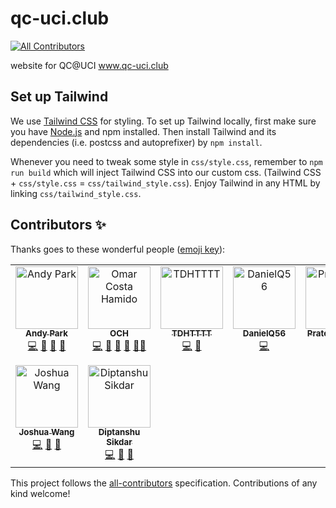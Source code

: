 # qc-uci.club
<!-- ALL-CONTRIBUTORS-BADGE:START - Do not remove or modify this section -->
[![All Contributors](https://img.shields.io/badge/all_contributors-8-orange.svg?style=flat-square)](#contributors-)
<!-- ALL-CONTRIBUTORS-BADGE:END -->
website for QC@UCI 
www.qc-uci.club

## Set up Tailwind

We use [Tailwind CSS](https://tailwindcss.com/) for styling. To set up Tailwind locally, first make sure you have [Node.js](https://nodejs.org/en/download/package-manager/) and npm installed. Then install Tailwind and its dependencies (i.e. postcss and autoprefixer) by `npm install`.  

Whenever you need to tweak some style in `css/style.css`, remember to `npm run build` which will inject Tailwind CSS into our custom css. (Tailwind CSS + `css/style.css` = `css/tailwind_style.css`). Enjoy Tailwind in any HTML by linking `css/tailwind_style.css`.

## Contributors ✨

Thanks goes to these wonderful people ([emoji key](https://allcontributors.org/docs/en/emoji-key)):

<!-- ALL-CONTRIBUTORS-LIST:START - Do not remove or modify this section -->
<!-- prettier-ignore-start -->
<!-- markdownlint-disable -->
<table>
  <tbody>
    <tr>
      <td align="center" valign="top" width="14.28%"><a href="http://andyyPark.github.io"><img src="https://avatars2.githubusercontent.com/u/25911821?v=4?s=100" width="100px;" alt="Andy Park"/><br /><sub><b>Andy Park</b></sub></a><br /><a href="https://github.com/QC-UCI/qc-uci.club/commits?author=andyyPark" title="Code">💻</a> <a href="https://github.com/QC-UCI/qc-uci.club/pulls?q=is%3Apr+reviewed-by%3AandyyPark" title="Reviewed Pull Requests">👀</a> <a href="#maintenance-andyyPark" title="Maintenance">🚧</a> <a href="#design-andyyPark" title="Design">🎨</a></td>
      <td align="center" valign="top" width="14.28%"><a href="http://www.omarcostahamido.com"><img src="https://avatars0.githubusercontent.com/u/18335360?v=4?s=100" width="100px;" alt="Omar Costa Hamido"/><br /><sub><b>OCH</b></sub></a><br /><a href="https://github.com/QC-UCI/qc-uci.club/commits?author=omarcostahamido" title="Code">💻</a> <a href="https://github.com/QC-UCI/qc-uci.club/issues?q=author%3Aomarcostahamido" title="Bug reports">🐛</a> <a href="#projectManagement-omarcostahamido" title="Project Management">📆</a> <a href="#question-omarcostahamido" title="Answering Questions">💬</a> <a href="#mentoring-omarcostahamido" title="Mentoring">🧑‍🏫</a></td>
      <td align="center" valign="top" width="14.28%"><a href="http://tdhttt.com"><img src="https://avatars2.githubusercontent.com/u/24703459?v=4?s=100" width="100px;" alt="TDHTTTT"/><br /><sub><b>TDHTTTT</b></sub></a><br /><a href="https://github.com/QC-UCI/qc-uci.club/commits?author=TDHTTTT" title="Code">💻</a> <a href="https://github.com/QC-UCI/qc-uci.club/issues?q=author%3ATDHTTTT" title="Bug reports">🐛</a></td>
      <td align="center" valign="top" width="14.28%"><a href="https://github.com/DanielQ56"><img src="https://avatars0.githubusercontent.com/u/42754322?v=4?s=100" width="100px;" alt="DanielQ56"/><br /><sub><b>DanielQ56</b></sub></a><br /><a href="https://github.com/QC-UCI/qc-uci.club/commits?author=DanielQ56" title="Code">💻</a></td>
      <td align="center" valign="top" width="14.28%"><a href="https://github.com/Prateeknandle"><img src="https://avatars3.githubusercontent.com/u/56027872?v=4?s=100" width="100px;" alt="Prateeknandle"/><br /><sub><b>Prateeknandle</b></sub></a><br /><a href="https://github.com/QC-UCI/qc-uci.club/commits?author=Prateeknandle" title="Code">💻</a></td>
      <td align="center" valign="top" width="14.28%"><a href="https://pranavvp10.github.io"><img src="https://avatars2.githubusercontent.com/u/52486224?v=4?s=100" width="100px;" alt="Pranav V P"/><br /><sub><b>Pranav V P</b></sub></a><br /><a href="https://github.com/QC-UCI/qc-uci.club/commits?author=pranavvp10" title="Code">💻</a></td>
      <td align="center" valign="top" width="14.28%"><a href="https://github.com/Chriscrosser3310"><img src="https://avatars0.githubusercontent.com/u/31495624?v=4?s=100" width="100px;" alt="Jielun (Chris) Chen"/><br /><sub><b>Jielun (Chris) Chen</b></sub></a><br /><a href="#ideas-Chriscrosser3310" title="Ideas, Planning, & Feedback">🤔</a> <a href="#question-Chriscrosser3310" title="Answering Questions">💬</a></td>
    </tr>
    <tr>
      <td align="center" valign="top" width="14.28%"><a href="https://github.com/jcwang111"><img src="https://avatars.githubusercontent.com/u/23427258?v=4?s=100" width="100px;" alt="Joshua Wang"/><br /><sub><b>Joshua Wang</b></sub></a><br /><a href="https://github.com/QC-UCI/qc-uci.club/commits?author=jcwang111" title="Code">💻</a> <a href="#maintenance-jcwang111" title="Maintenance">🚧</a> <a href="#design-jcwang111" title="Design">🎨</a></td>
      <td align="center" valign="top" width="14.28%"><a href="https://github.com/dssikdar"><img src="https://avatars.githubusercontent.com/u/69136009?v=4" width="100px;" alt="Diptanshu Sikdar"/><br /><sub><b>Diptanshu Sikdar</b></sub></a><br /><a href="https://github.com/QC-UCI/qc-uci.club/commits?author=dssikdar" title="Code">💻</a> <a href="#maintenance-dssikdar" title="Maintenance">🚧</a> <a href="#design-dssikdar" title="Design">🎨</a></td>
    </tr>
  </tbody>
</table>

<!-- markdownlint-restore -->
<!-- prettier-ignore-end -->

<!-- ALL-CONTRIBUTORS-LIST:END -->

This project follows the [all-contributors](https://github.com/all-contributors/all-contributors) specification. Contributions of any kind welcome!
